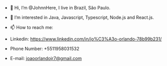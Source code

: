 - 👋 Hi, I’m @JohnnHere, I live in Brazil, São Paulo.

- 👀 I’m interested in Java, Javascript, Typescript, Node.js and React.js.

- 📫 How to reach me:
- Linkedin: https://www.linkedin.com/in/jo%C3%A3o-orlando-78b99b231/
- Phone Number: +5511958031532
- E-mail: joaoorlandojr7@gmail.com

